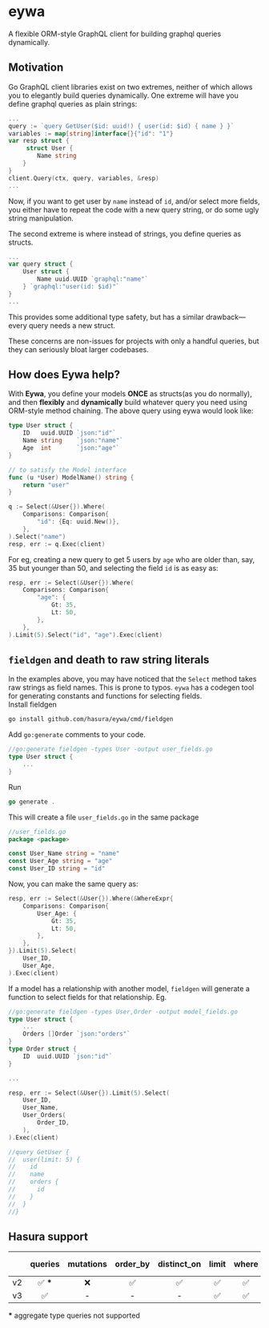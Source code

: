 # eywa
A flexible ORM-style GraphQL client for building graphql queries dynamically.

## Motivation
Go GraphQL client libraries exist on two extremes, neither of which allows you
to elegantly build queries dynamically. One extreme will have you define 
graphql queries as plain strings:

```go
...
query := `query GetUser($id: uuid!) { user(id: $id) { name } }`
variables := map[string]interface{}{"id": "1"}
var resp struct {
	 struct User {
		Name string
	}
}
client.Query(ctx, query, variables, &resp)
...
```
Now, if you want to get user by `name` instead of `id`, and/or select more 
fields, you either have to repeat the code with a new query string, or do some 
ugly string manipulation.

The second extreme is where instead of strings, you define queries as structs.
```go
...
var query struct {
    User struct {
        Name uuid.UUID `graphql:"name"`
    } `graphql:"user(id: $id)"`
}
...
```
This provides some additional type safety, but has a similar drawback—every 
query needs a new struct.

These concerns are non-issues for projects with only a handful queries, but 
they can seriously bloat larger codebases. 

## How does Eywa help?
With **Eywa**, you define your models **ONCE** as structs(as you do normally),
and then **flexibly** and **dynamically** build whatever query you need using 
ORM-style method chaining. The above query using eywa would look like:
```go
type User struct {
    ID   uuid.UUID `json:"id"`
    Name string    `json:"name"`
    Age  int       `json:"age"`
}

// to satisfy the Model interface
func (u *User) ModelName() string {
    return "user"
}

q := Select(&User{}).Where(
    Comparisons: Comparison{
        "id": {Eq: uuid.New()},
    },
).Select("name")
resp, err := q.Exec(client)
```

For eg, creating a new query to get 5 users by `age` who are older than, say,
35 but younger than 50, and selecting the field `id` is as easy as:
```go
resp, err := Select(&User{}).Where(
    Comparisons: Comparison{
        "age": {
            Gt: 35,
            Lt: 50,
        },
    },
).Limit(5).Select("id", "age").Exec(client)
```

## `fieldgen` and death to raw string literals
In the examples above, you may have noticed that the `Select` method takes raw 
strings as field names. This is prone to typos. `eywa` has a codegen tool for 
generating constants and functions for selecting fields.  
Install fieldgen
```bash
go install github.com/hasura/eywa/cmd/fieldgen
```
Add `go:generate` comments to your code.
```go
//go:generate fieldgen -types User -output user_fields.go
type User struct {
    ...
}
```
Run
```go 
go generate .
```
This will create a file `user_fields.go` in the same package
```go
//user_fields.go
package <package>

const User_Name string = "name"
const User_Age string = "age"
const User_ID string = "id"
```
Now, you can make the same query as:
```go
resp, err := Select(&User{}).Where(&WhereExpr{
    Comparisons: Comparison{
        User_Age: {
            Gt: 35,
            Lt: 50,
        },
    },
}).Limit(5).Select(
    User_ID,
    User_Age,
).Exec(client)
```

If a model has a relationship with another model, `fieldgen` will generate a
function to select fields for that relationship. Eg.
```go
//go:generate fieldgen -types User,Order -output model_fields.go
type User struct {
    ...
    Orders []Order `json:"orders"`
}
type Order struct {
    ID  uuid.UUID `json:"id"`
}

...

resp, err := Select(&User{}).Limit(5).Select(
    User_ID,
    User_Name,
    User_Orders(
        Order_ID,
    ),
).Exec(client)

//query GetUser {
//  user(limit: 5) {
//    id
//    name
//    orders {
//      id
//    }
//  }
//}
```


## Hasura support

|    | queries |mutations|order_by|distinct_on|limit|where|offset|relationships in queries|
|:---|:-------:|:-------:|:------:|:---------:|:---:|:---:|:----:|:-----------:|
| v2 |✅ **\***|    ❌   |   ✅   |    ✅     | ✅  | ✅  |  ✅  |    ❌       |
| v3 |    ✅   |   -     |   -    |     -     | ✅  | ✅  |  ✅  |    ❌       |

**\*** aggregate type queries not supported  

